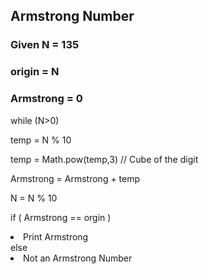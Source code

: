 <h2> Armstrong Number </h2>
<h3> Given N = 135 </h3>
<h3> origin = N </h3>
<h3>  Armstrong = 0 </h3>
<p> while (N>0) </p>
<p> temp = N % 10 </p>
<p> temp = Math.pow(temp,3) // Cube of the digit</p>
<p> Armstrong = Armstrong + temp</p>
<p> N = N % 10 </p>
<p> if ( Armstrong == orgin )</p>
<li> Print Armstrong </li>
else
<li> Not an Armstrong Number</li>
